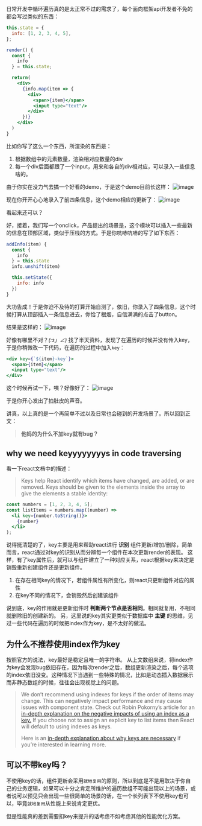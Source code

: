 日常开发中循环遍历真的是太正常不过的需求了，每个面向框架api开发者不免的都会写过类似的东西：
```jsx
this.state = {
  info: [1, 2, 3, 4, 5],
};

render() {
  const {
    info
  } = this.state;

  return(
    <div>
      {info.map(item => {
        <div>
          <span>{item}</span>
          <input type="text"/>
        </div>
      })}
    </div>
  )
}
```
比如你写了这么一个东西，所渲染的东西是：
1. 根据数组中的元素数量，渲染相对应数量的div
2. 每一个div后面都跟了一个input，用来和各自的div相对应，可以录入一些信息啥的。

由于你实在没力气去搞一个好看的demo，于是这个demo目前长这样：
![image](https://user-images.githubusercontent.com/38184077/65155672-46bcba80-da60-11e9-89dd-4f924714af1b.png)

现在你开开心心地录入了前四条信息，这个demo相应的更新了：
![image](https://user-images.githubusercontent.com/38184077/65155691-4e7c5f00-da60-11e9-8ba4-ca52297537d8.png)


看起来还可以？

好，接着，我们写一个onclick，产品提出的场景是，这个模块可以插入一些最新的信息在顶部区域，类似于压栈的方式。于是你吭哧吭哧的写了如下东西：
```jsx
addInfo(item) {
  const {
    info
  } = this.state
  info.unshift(item)

  this.setState({
    info: info
  })
}
```
大功告成！于是你迫不及待的打算开始自测了，依旧，你录入了四条信息，这个时候打算从顶部插入一条信息进去，你恰了根烟，自信满满的点击了button。

结果是这样的：
![image](https://user-images.githubusercontent.com/38184077/65155702-550ad680-da60-11e9-81f7-6c798f906c02.png)


好像有哪里不对？_(:з」∠)_
找了半天资料，发现了在遍历的时候并没有传入key，于是你稍微改一下代码，在遍历的过程中加入`key`：
```jsx
<div key={`${item}-key`}>
  <span>{item}</span>
  <input type="text"/>
</div>
```
这个时候再试一下，咦？好像好了：
![image](https://user-images.githubusercontent.com/38184077/65155714-589e5d80-da60-11e9-8c4f-254883a74eb4.png)

于是你开心发出了拍肚皮的声音。

讲真，以上真的是一个再简单不过以及日常也会碰到的开发场景了。所以回到正文：

> **他妈的为什么不加key就有bug？**


## why we need keyyyyyyyys in code traversing
看一下react文档中的描述：

> Keys help React identify which items have changed, are added, or are removed. Keys should be given to the elements inside the array to give the elements a stable identity:
```jsx
const numbers = [1, 2, 3, 4, 5];
const listItems = numbers.map((number) =>
  <li key={number.toString()}>
    {number}
  </li>
);
```
说得挺清楚的了，key主要是用来帮助react进行 **识别** 组件更新/增加/删除，简单而言，react通过对key的识别从而分辨每一个组件在本次更新render的表现。
这样，有了key属性后，就可以与组件建立了一种对应关系，react根据key来决定是销毁重新创建组件还是更新组件。
1. 在存在相同key的情况下，若组件属性有所变化，则react只更新组件对应的属性
2. 在key不同的情况下，会销毁然后创建该组件

说到底，key的作用就是更新组件时 **判断两个节点是否相同**。相同就复用，不相同就删除旧的创建新的。
另，这里说的key其实更类似于数据库中 **主键** 的思维，见过一些代码在遍历的时候把index作为key，是不太好的做法。

## 为什么不推荐使用index作为key
按照官方的说法，key最好是稳定且唯一的字符串。
从上文数组来说，将index作为key会发现bug依旧存在，因为每次render之后，数组更新渲染之后，每个选项的index依旧没变。这种情况下当遇到一些特殊的情况，比如是动态插入数据展示而非静态数组的时候，往往会出现视觉上的问题。

> We don’t recommend using indexes for keys if the order of items may change. This can negatively impact performance and may cause issues with component state. Check out Robin Pokorny’s article for an [in-depth explanation on the negative impacts of using an index as a key.](https://medium.com/@robinpokorny/index-as-a-key-is-an-anti-pattern-e0349aece318) If you choose not to assign an explicit key to list items then React will default to using indexes as keys.
> 
> Here is an [in-depth explanation about why keys are necessary](https://reactjs.org/docs/lists-and-keys.html#keys) if you’re interested in learning more.

## 可以不带key吗？
不使用key的话，组件更新会采用`就地复用`的原则，所以到底是不是用取决于你自己的业务逻辑，如果可以十分之肯定所维护的遍历数组不可能出现以上的场景，或者说可以预见只会出现一些很简单的场景的话，在一个长列表下不使用key也可以，毕竟`就地复用`从性能上来说肯定更优。

但是性能真的差到需要扣key来提升的话考虑不如考虑其他的性能优化方案。